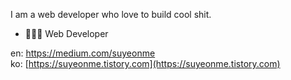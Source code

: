 I am a web developer who love to build cool shit.<br>

- 👩🏻‍💻 Web Developer

en: https://medium.com/suyeonme
<br/>
ko: [https://suyeonme.tistory.com](https://suyeonme.tistory.com)

